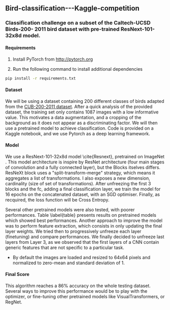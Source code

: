 ## Bird-classification---Kaggle-competition
### Classification challenge on a subset of the Caltech-UCSD Birds-200- 2011 bird dataset with pre-trained ResNext-101- 32x8d model.


#### Requirements
1. Install PyTorch from http://pytorch.org

2. Run the following command to install additional dependencies

```bash
pip install -r requirements.txt
```


#### Dataset
We will be using a dataset containing 200 different classes of birds adapted from the [CUB-200-2011 dataset](http://www.vision.caltech.edu/visipedia/CUB-200-2011.html).
After a quick analysis of the provided dataset, the training set only contains 1087 images with a low informative value. This motivates a data augmentation, and a cropping of the background as it does not appear as a discriminating factor. We will then use a pretrained model to achieve classification. Code is provided on a Kaggle notebook, and we use Pytorch as a deep learning framework.

#### Model
We use a ResNext-101-32x8d model \cite{Resnext}, pretrained on ImageNet . This model architecture is inspire by ResNet architecture (four main stages of convolution and a fully connected layer), but the Blocks itselves differs. ResNeXt block  uses a "split-transform-merge" strategy, which means it aggregates a list of transformations. I also exposes a new dimension, cardinality (size of set of transformations). After unfreezing the first 3 blocks and the fc, adding a final classification layer, we train the model for 16 epochs on the concatenated dataset, with an SGD optimiser. Finally, as recquired, the loss function will be Cross Entropy.

Several other pretrained models were also tested, with poorer performances. Table \label{table} presents results on pretrained models which showed best performances. 
Another approach to improve the model was to perform feature extraction, which consists in only updating the final layer weights. We tried then to progressively unfreeze each layer (finetuning) and compare performances. We finally decided to unfreeze last layers from Layer 3, as we observed that the first layers of a CNN contain generic features that are not specific to a particular task. 

- By default the images are loaded and resized to 64x64 pixels and normalized to zero-mean and standard deviation of 1. 

#### Final Score

This algorithm reaches a 86% accuracy on the whole testing dataset. Several ways to improve this performance would be to play with the optimizer, or fine-tuning other pretrained models like VisualTransformers, or RegNet.

